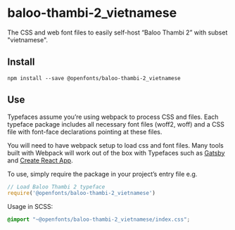 
# baloo-thambi-2_vietnamese

The CSS and web font files to easily self-host “Baloo Thambi 2” with subset "vietnamese".

## Install

`npm install --save @openfonts/baloo-thambi-2_vietnamese`

## Use

Typefaces assume you’re using webpack to process CSS and files. Each typeface
package includes all necessary font files (woff2, woff) and a CSS file with
font-face declarations pointing at these files.

You will need to have webpack setup to load css and font files. Many tools built
with Webpack will work out of the box with Typefaces such as [Gatsby](https://github.com/gatsbyjs/gatsby)
and [Create React App](https://github.com/facebookincubator/create-react-app).

To use, simply require the package in your project’s entry file e.g.

```javascript
// Load Baloo Thambi 2 typeface
require('@openfonts/baloo-thambi-2_vietnamese')
```

Usage in SCSS:
```scss
@import "~@openfonts/baloo-thambi-2_vietnamese/index.css";
```
